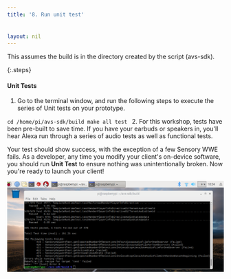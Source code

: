 ```yaml
---
title: '8. Run unit test'


layout: nil
---
```

This assumes the build is in the directory created by the script (avs-sdk).

{:.steps}

#### Unit Tests

1. Go to the terminal window, and run the following steps to execute the series of Unit tests on your prototype.

`cd /home/pi/avs-sdk/build
make all test
`
2. For this workshop, tests have been pre-built to save time.  If you have your earbuds or speakers in, you'll hear Alexa run through a series of audio tests as well as functional tests.



Your test should show success, with the exception of a few Sensory WWE fails.  As a developer, any time you modify your client's on-device software, you should run **Unit Test** to ensure nothing was unintentionally broken.  Now you're ready to launch your client!

![test_pass](/assets/testPassed.png)
